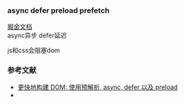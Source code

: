 
### async defer preload prefetch
[掘金文档](https://juejin.im/entry/59c3a866f265da066e17382b)<br>
async异步
defer延迟


js和css会阻塞dom
### 参考文献
- [更快地构建 DOM: 使用预解析, async, defer 以及 preload](https://juejin.cn/post/6844903497033318414#heading-6)
- []()

